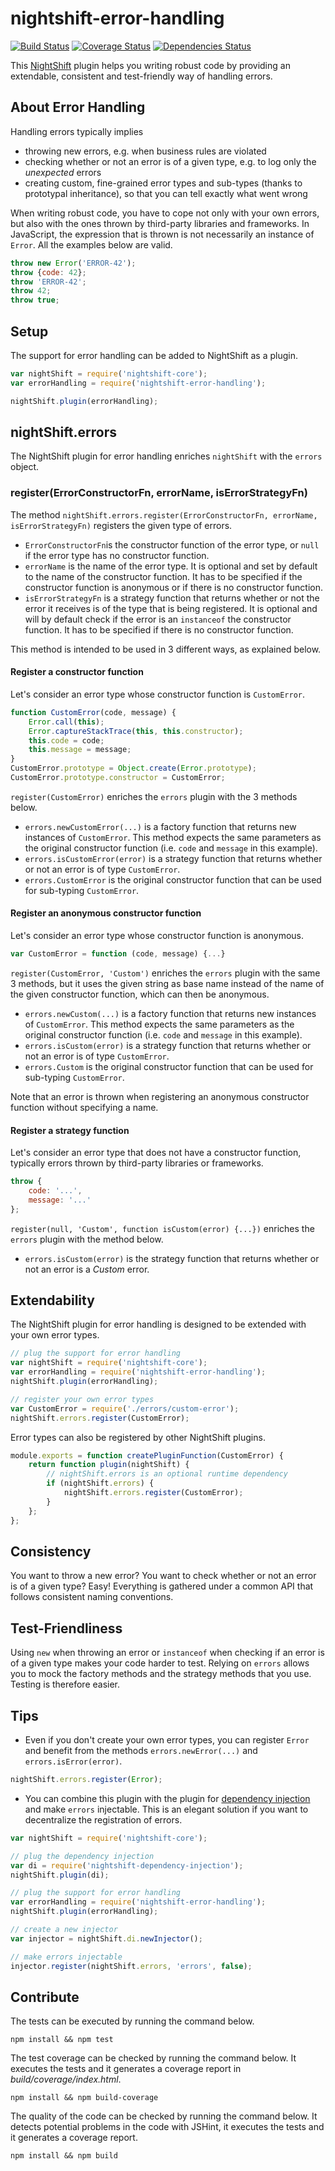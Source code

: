 # nightshift-error-handling

[![Build Status][build]](https://travis-ci.org/nightshiftjs/nightshift-error-handling) [![Coverage Status][coverage]](https://coveralls.io/github/nightshiftjs/nightshift-error-handling) [![Dependencies Status][deps]](https://david-dm.org/nightshiftjs/nightshift-error-handling)

[build]: https://img.shields.io/travis/nightshiftjs/nightshift-error-handling/promises.svg?maxAge=0&style=flat
[coverage]: https://img.shields.io/coveralls/nightshiftjs/nightshift-error-handling/promises.svg?maxAge=0&style=flat
[deps]: https://img.shields.io/david/nightshiftjs/nightshift-error-handling/promises.svg?maxAge=0&style=flat

This [NightShift](https://github.com/nightshiftjs) plugin helps you writing robust code by providing an extendable, consistent and test-friendly way of handling errors.

## About Error Handling

Handling errors typically implies 

- throwing new errors, e.g. when business rules are violated
- checking whether or not an error is of a given type, e.g. to log only the _unexpected_ errors 
- creating custom, fine-grained error types and sub-types (thanks to prototypal inheritance), so that you can tell exactly what went wrong

When writing robust code, you have to cope not only with your own errors, but also with the ones thrown by third-party libraries and frameworks. In JavaScript, the expression that is thrown is not necessarily an instance of ```Error```. All the examples below are valid.

```javascript
throw new Error('ERROR-42');
throw {code: 42};
throw 'ERROR-42';
throw 42;
throw true;
```

## Setup
The support for error handling can be added to NightShift as a plugin.

```javascript
var nightShift = require('nightshift-core');
var errorHandling = require('nightshift-error-handling');

nightShift.plugin(errorHandling);
```

## nightShift.errors
The NightShift plugin for error handling enriches `nightShift` with the `errors` object.

### register(ErrorConstructorFn, errorName, isErrorStrategyFn)
The method `nightShift.errors.register(ErrorConstructorFn, errorName, isErrorStrategyFn)` registers the given type of errors.
 
- `ErrorConstructorFn`is the constructor function of the error type, or `null` if the error type has no constructor function.
- `errorName` is the name of the error type. It is optional and set by default to the name of the constructor function. It has to be specified if the constructor function is anonymous or if there is no constructor function.
- `isErrorStrategyFn` is a strategy function that returns whether or not the error it receives is of the type that is being registered. It is optional and will by default check if the error is an `instanceof` the constructor function. It has to be specified if there is no constructor function.

This method is intended to be used in 3 different ways, as explained below. 

#### Register a constructor function
Let's consider an error type whose constructor function is `CustomError`. 

```javascript
function CustomError(code, message) {
    Error.call(this);
    Error.captureStackTrace(this, this.constructor);
    this.code = code;
    this.message = message;
}
CustomError.prototype = Object.create(Error.prototype);
CustomError.prototype.constructor = CustomError;
```

`register(CustomError)` enriches the `errors` plugin with the 3 methods below.

- `errors.newCustomError(...)` is a factory function that returns new instances of `CustomError`. This method expects the same parameters as the original constructor function (i.e. `code` and `message` in this example).
- `errors.isCustomError(error)` is a strategy function that returns whether or not an error is of type `CustomError`.
- `errors.CustomError` is the original constructor function that can be used for sub-typing `CustomError`.

#### Register an anonymous constructor function
Let's consider an error type whose constructor function is anonymous.
 
```javascript
var CustomError = function (code, message) {...}
``` 
 
`register(CustomError, 'Custom')` enriches the `errors` plugin with the same 3 methods, but it uses the given string as base name instead of the name of the given constructor function, which can then be anonymous.

- `errors.newCustom(...)` is a factory function that returns new instances of `CustomError`. This method expects the same parameters as the original constructor function (i.e. `code` and `message` in this example).
- `errors.isCustom(error)` is a strategy function that returns whether or not an error is of type `CustomError`.
- `errors.Custom` is the original constructor function that can be used for sub-typing `CustomError`.

Note that an error is thrown when registering an anonymous constructor function without specifying a name.

#### Register a strategy function
Let's consider an error type that does not have a constructor function, typically errors thrown by third-party libraries or frameworks.

```javascript
throw {
    code: '...',
    message: '...'
};
```

`register(null, 'Custom', function isCustom(error) {...})` enriches the `errors` plugin with the method below.

- `errors.isCustom(error)` is the strategy function that returns whether or not an error is a _Custom_ error.

## Extendability
The NightShift plugin for error handling is designed to be extended with your own error types. 
```javascript
// plug the support for error handling
var nightShift = require('nightshift-core');
var errorHandling = require('nightshift-error-handling');
nightShift.plugin(errorHandling);

// register your own error types
var CustomError = require('./errors/custom-error');
nightShift.errors.register(CustomError);
```

Error types can also be registered by other NightShift plugins.
```javascript
module.exports = function createPluginFunction(CustomError) {
    return function plugin(nightShift) {
        // nightShift.errors is an optional runtime dependency
        if (nightShift.errors) {
            nightShift.errors.register(CustomError);   
        }        
    };
};
```

## Consistency
You want to throw a new error? You want to check whether or not an error is of a given type? Easy! Everything is gathered under a common API that follows consistent naming conventions.

## Test-Friendliness
Using `new` when throwing an error or `instanceof` when checking if an error is of a given type makes your code harder to test. Relying on `errors` allows you to mock the factory methods and the strategy methods that you use. Testing is therefore easier.

## Tips
- Even if you don't create your own error types, you can register `Error` and benefit from the methods `errors.newError(...)` and `errors.isError(error)`.
 
```javascript
nightShift.errors.register(Error);
```
 
- You can combine this plugin with the plugin for [dependency injection](https://github.com/nightshiftjs/nightshift-dependency-injection) and make `errors` injectable. This is an elegant solution if you want to decentralize the registration of errors.

```javascript
var nightShift = require('nightshift-core');

// plug the dependency injection
var di = require('nightshift-dependency-injection');
nightShift.plugin(di);

// plug the support for error handling
var errorHandling = require('nightshift-error-handling');
nightShift.plugin(errorHandling);

// create a new injector
var injector = nightShift.di.newInjector();

// make errors injectable
injector.register(nightShift.errors, 'errors', false);
```

## Contribute
The tests can be executed by running the command below.
```
npm install && npm test
```

The test coverage can be checked by running the command below. It executes the tests and it generates a coverage report in _build/coverage/index.html_.
```
npm install && npm build-coverage
```

The quality of the code can be checked by running the command below. It detects potential problems in the code with JSHint, it executes the tests and it generates a coverage report. 
```
npm install && npm build
```